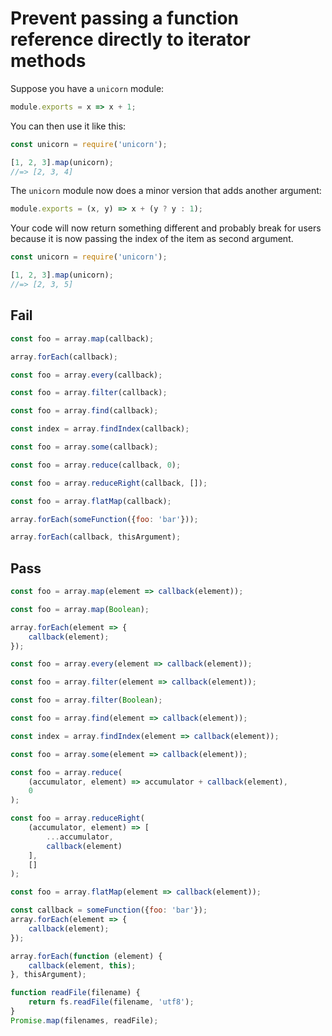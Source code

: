 # Prevent passing a function reference directly to iterator methods

Suppose you have a `unicorn` module:

```js
module.exports = x => x + 1;
```

You can then use it like this:

```js
const unicorn = require('unicorn');

[1, 2, 3].map(unicorn);
//=> [2, 3, 4]
```

The `unicorn` module now does a minor version that adds another argument:

```js
module.exports = (x, y) => x + (y ? y : 1);
```

Your code will now return something different and probably break for users because it is now passing the index of the item as second argument.

```js
const unicorn = require('unicorn');

[1, 2, 3].map(unicorn);
//=> [2, 3, 5]
```

## Fail

```js
const foo = array.map(callback);
```

```js
array.forEach(callback);
```

```js
const foo = array.every(callback);
```

```js
const foo = array.filter(callback);
```

```js
const foo = array.find(callback);
```

```js
const index = array.findIndex(callback);
```

```js
const foo = array.some(callback);
```

```js
const foo = array.reduce(callback, 0);
```

```js
const foo = array.reduceRight(callback, []);
```

```js
const foo = array.flatMap(callback);
```

```js
array.forEach(someFunction({foo: 'bar'}));
```

```js
array.forEach(callback, thisArgument);
```

## Pass

```js
const foo = array.map(element => callback(element));
```

```js
const foo = array.map(Boolean);
```

```js
array.forEach(element => {
	callback(element);
});
```

```js
const foo = array.every(element => callback(element));
```

```js
const foo = array.filter(element => callback(element));
```

```js
const foo = array.filter(Boolean);
```

```js
const foo = array.find(element => callback(element));
```

```js
const index = array.findIndex(element => callback(element));
```

```js
const foo = array.some(element => callback(element));
```

```js
const foo = array.reduce(
	(accumulator, element) => accumulator + callback(element),
	0
);
```

```js
const foo = array.reduceRight(
	(accumulator, element) => [
		...accumulator,
		callback(element)
	],
	[]
);
```

```js
const foo = array.flatMap(element => callback(element));
```

```js
const callback = someFunction({foo: 'bar'});
array.forEach(element => {
	callback(element);
});
```

```js
array.forEach(function (element) {
	callback(element, this);
}, thisArgument);
```

```js
function readFile(filename) {
	return fs.readFile(filename, 'utf8');
}
Promise.map(filenames, readFile);
```
